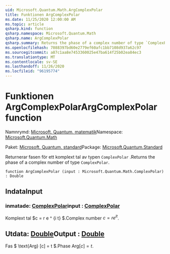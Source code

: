 ```yaml
---
uid: Microsoft.Quantum.Math.ArgComplexPolar
title: Funktionen ArgComplexPolar
ms.date: 11/25/2020 12:00:00 AM
ms.topic: article
qsharp.kind: function
qsharp.namespace: Microsoft.Quantum.Math
qsharp.name: ArgComplexPolar
qsharp.summary: Returns the phase of a complex number of type `ComplexPolar`.
ms.openlocfilehash: 7088397bd60e2779ef60afc1bb7108d937a62c97
ms.sourcegitcommit: a87c1aa8e7453360025e47ba614f25b02ea84ec3
ms.translationtype: MT
ms.contentlocale: sv-SE
ms.lasthandoff: 11/26/2020
ms.locfileid: "96195774"
---
```

# <a name="argcomplexpolar-function"></a><span data-ttu-id="f0aae-102">Funktionen ArgComplexPolar</span><span class="sxs-lookup"><span data-stu-id="f0aae-102">ArgComplexPolar function</span></span>

<span data-ttu-id="f0aae-103">Namnrymd: [Microsoft. Quantum. matematik](xref:Microsoft.Quantum.Math)</span><span class="sxs-lookup"><span data-stu-id="f0aae-103">Namespace: [Microsoft.Quantum.Math](xref:Microsoft.Quantum.Math)</span></span>

<span data-ttu-id="f0aae-104">Paket: [Microsoft. Quantum. standard](https://nuget.org/packages/Microsoft.Quantum.Standard)</span><span class="sxs-lookup"><span data-stu-id="f0aae-104">Package: [Microsoft.Quantum.Standard](https://nuget.org/packages/Microsoft.Quantum.Standard)</span></span>


<span data-ttu-id="f0aae-105">Returnerar fasen för ett komplext tal av typen `ComplexPolar` .</span><span class="sxs-lookup"><span data-stu-id="f0aae-105">Returns the phase of a complex number of type `ComplexPolar`.</span></span>

```qsharp
function ArgComplexPolar (input : Microsoft.Quantum.Math.ComplexPolar) : Double
```


## <a name="input"></a><span data-ttu-id="f0aae-106">Indata</span><span class="sxs-lookup"><span data-stu-id="f0aae-106">Input</span></span>

### <a name="input--complexpolar"></a><span data-ttu-id="f0aae-107">inmatade: [ComplexPolar](xref:Microsoft.Quantum.Math.ComplexPolar)</span><span class="sxs-lookup"><span data-stu-id="f0aae-107">input : [ComplexPolar](xref:Microsoft.Quantum.Math.ComplexPolar)</span></span>

<span data-ttu-id="f0aae-108">Komplext tal $c = r e ^ {i t} $.</span><span class="sxs-lookup"><span data-stu-id="f0aae-108">Complex number $c = r e^{i t}$.</span></span>



## <a name="output--double"></a><span data-ttu-id="f0aae-109">Utdata: [Double](xref:microsoft.quantum.lang-ref.double)</span><span class="sxs-lookup"><span data-stu-id="f0aae-109">Output : [Double](xref:microsoft.quantum.lang-ref.double)</span></span>

<span data-ttu-id="f0aae-110">Fas $ \text{Arg} [c] = t $.</span><span class="sxs-lookup"><span data-stu-id="f0aae-110">Phase $\text{Arg}[c] = t$.</span></span>